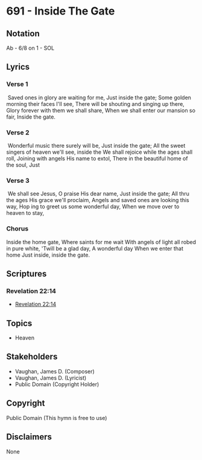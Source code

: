 # 691 - Inside The Gate

## Notation

Ab - 6/8 on 1 - SOL

## Lyrics

### Verse 1

 Saved ones in glory are waiting for me, Just inside the gate; Some golden morning their faces I'll see,   There will be shouting and singing up there, Glory forever with them we shall share, When we shall enter our mansion so fair, Inside the gate. 

### Verse 2

 Wonderful music there surely will be, Just inside the gate; All the sweet singers of heaven we'll see, inside the We shall rejoice while the ages shall roll, Joining with angels His name to extol, There in the beautiful home of the soul, Just 

### Verse 3

  We shall see Jesus, O praise His dear name, Just inside the gate; All thru the ages His grace we'll proclaim,  Angels and saved ones are looking this way, Hop ing to greet us some wonderful day, When we move over to heaven to stay, 

### Chorus

Inside the home gate, Where saints for me wait With angels of light all robed in pure white, 'Twill be a glad day, A wonderful day When we enter that home Just inside, inside the gate.


## Scriptures

### Revelation 22:14

- [Revelation 22:14](https://www.biblegateway.com/passage/?search=Revelation%2022%3A14)


## Topics

- Heaven

## Stakeholders

- Vaughan, James D. (Composer)
- Vaughan, James D. (Lyricist)
- Public Domain (Copyright Holder)

## Copyright

Public Domain
(This hymn is free to use)

## Disclaimers

None

